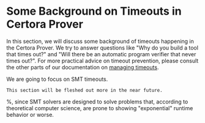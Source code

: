 # Some Background on Timeouts in Certora Prover

In this section, we will discuss some background of timeouts happening in the Certora Prover.
We try to answer questions like "Why do you build a tool that times out?" and "Will there be an automatic program verifier that never times out?".
For more practical advice on timeout prevention, please consult the other parts of our documentation on [managing timeouts](../timeouts.md).

We are going to focus on SMT timeouts. 

```{todo}
This section will be fleshed out more in the near future.
```


%, since SMT solvers are designed to solve problems that, according to theoretical computer science, are prone to showing "exponential" runtime behavior or worse.